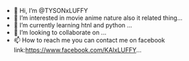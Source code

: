 - 👋 Hi, I’m @TYSONxLUFFY
- 👀 I’m interested in movie anime nature also it related thing...
- 🌱 I’m currently learning htnl and python ...
- 💞️ I’m looking to collaborate on ...
- 📫 How to reach me you can contact me on facebook link:https://www.facebook.com/KAIxLUFFY...

<!---
TYSONxLUFFY/TYSONxLUFFY is a ✨ special ✨ repository because its `README.md` (this file) appears on your GitHub profile.
You can click the Preview link to take a look at your changes.
--->
